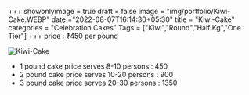 +++
showonlyimage = true
draft = false
image = "img/portfolio/Kiwi-Cake.WEBP"
date ="2022-08-07T16:14:30+05:30"
title = "Kiwi-Cake"
categories = "Celebration Cakes"
Tags = ["Kiwi","Round","Half Kg","One Tier"]
+++
price : ₹450 per pound
<!--more-->
![Kiwi-Cake](/img/portfolio/Kiwi-Cake.WEBP)
* 1 pound cake price serves 8-10 persons : 450
* 2 pound cake price serves 10-20 persons : 900
* 3 pound cake price serves 20-30 persons : 1350
